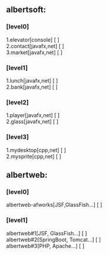 ## albertsoft:
### [level0]  
1.elevator[console]  		[ ]  
2.contact[javafx,net]    	[ ]  
3.market[javafx,net] 		[ ]  
### [level1]  			
1.lunch[javafx,net]  		[ ]  
2.bank[javafx,net]  		[ ]  
### [level2]  
1.player[javafx,net]  		[ ]  
2.glass[javafx,net]  		[ ]  
### [level3]  
1.mydesktop[cpp,net]  		[ ]  
2.mysprite[cpp,net]  		[ ]  

## albertweb:
### [level0]
albertweb-afworks[JSF,GlassFish...]		[ ]  
### [level1]
albertweb#1[JSF,		GlassFish...]  	[ ]  
albertweb#2[SpringBoot,	Tomcat...]  	[ ]  
albertweb#3[PHP,		Apache...]  	[ ]  


